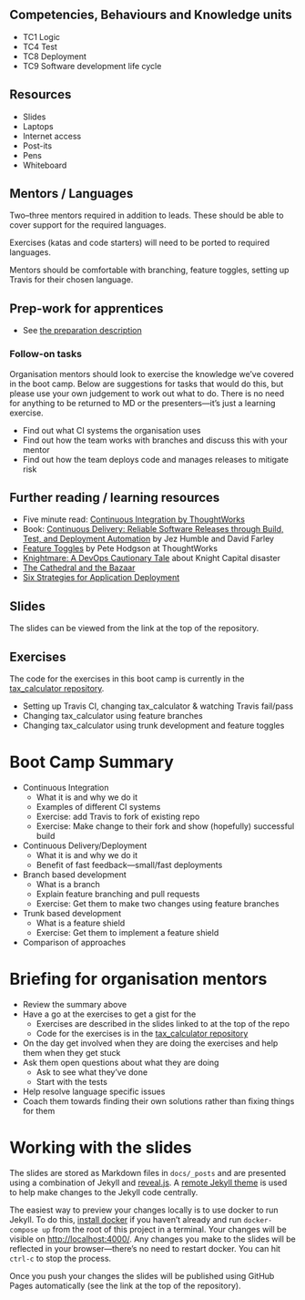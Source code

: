 <!--- ORGANISER THINGS TO CONSIDER 
- Which technical competencies, behaviours and knowledge module topics does the bootcamp cover/meet
- Structuring retros so that they can inform thinking for individual's personal learning records (off the job training record tab in their learning logs)
- Introducing some sort of test or quiz on basic concept learning points from the bootcamp to validate that they have taken stuff in, and provide organisation mentors with results to help them focus follow ups
--->

## Competencies, Behaviours and Knowledge units

* TC1 Logic
* TC4 Test
* TC8 Deployment
* TC9 Software development life cycle

## Resources 

* Slides
* Laptops
* Internet access
* Post-its
* Pens
* Whiteboard

## Mentors / Languages
 
Two–three mentors required in addition to leads. These should be able to cover support for the required languages.

Exercises (katas and code starters) will need to be ported to required languages.

Mentors should be comfortable with branching, feature toggles, setting up Travis for their chosen language.

## Prep-work for apprentices

* See [the preparation description](https://github.com/MCR-Digital/tax_calculator/#preparation)

### Follow-on tasks

Organisation mentors should look to exercise the knowledge we’ve covered in the boot camp. Below are suggestions for tasks that would do this, but please use your own judgement to work out what to do. There is no need for anything to be returned to MD or the presenters—it’s just a learning exercise.

* Find out what CI systems the organisation uses
* Find out how the team works with branches and discuss this with your mentor
* Find out how the team deploys code and manages releases to mitigate risk

## Further reading / learning resources

<!--- For end of boot camp: Signposting for apprentices self study, further learning, online resources, practice etc. --->

* Five minute read: [Continuous Integration by ThoughtWorks](https://www.thoughtworks.com/continuous-integration)
* Book: [Continuous Delivery: Reliable Software Releases through Build, Test, and Deployment Automation](https://www.amazon.com/Continuous-Delivery-Deployment-Automation-Addison-Wesley-ebook/dp/B003YMNVC0) by Jez Humble and David Farley
* [Feature Toggles](https://martinfowler.com/articles/feature-toggles.html) by Pete Hodgson at ThoughtWorks
* [Knightmare: A DevOps Cautionary Tale](https://dougseven.com/2014/04/17/knightmare-a-devops-cautionary-tale/) about Knight Capital disaster
* [The Cathedral and the Bazaar](http://www.catb.org/~esr/writings/cathedral-bazaar/cathedral-bazaar/)
* [Six Strategies for Application Deployment](https://thenewstack.io/deployment-strategies/)

## Slides

The slides can be viewed from the link at the top of the repository.

## Exercises

The code for the exercises in this boot camp is currently in the [tax_calculator repository](https://github.com/MCR-Digital/tax_calculator).

* Setting up Travis CI, changing tax_calculator & watching Travis fail/pass
* Changing tax_calculator using feature branches
* Changing tax_calculator using trunk development and feature toggles

# Boot Camp Summary

* Continuous Integration
  * What it is and why we do it
  * Examples of different CI systems
  * Exercise: add Travis to fork of existing repo
  * Exercise: Make change to their fork and show (hopefully) successful build
* Continuous Delivery/Deployment
  * What it is and why we do it
  * Benefit of fast feedback—small/fast deployments
* Branch based development
  * What is a branch
  * Explain feature branching and pull requests
  * Exercise: Get them to make two changes using feature branches
* Trunk based development
  * What is a feature shield
  * Exercise: Get them to implement a feature shield
* Comparison of approaches

# Briefing for organisation mentors

* Review the summary above
* Have a go at the exercises to get a gist for the
    * Exercises are described in the slides linked to at the top of the repo
    * Code for the exercises is in the [tax_calculator repository](https://github.com/MCR-Digital/tax_calculator)
* On the day get involved when they are doing the exercises and help them when they get stuck
* Ask them open questions about what they are doing
  * Ask to see what they’ve done
  * Start with the tests
* Help resolve language specific issues
* Coach them towards finding their own solutions rather than fixing things for them

# Working with the slides

The slides are stored as Markdown files in `docs/_posts` and are presented using a combination of Jekyll and [reveal.js](https://revealjs.com/#/). A [remote Jekyll theme](https://github.com/autotraderuk/jekyll-revealjs) is used to help make changes to the Jekyll code centrally.

The easiest way to preview your changes locally is to use docker to run Jekyll. To do this, [install docker](https://www.docker.com/get-started) if you haven’t already and run `docker-compose up` from the root of this project in a terminal. Your changes will be visible on <http://localhost:4000/>. Any changes you make to the slides will be reflected in your browser—there’s no need to restart docker. You can hit `ctrl-c` to stop the process.

Once you push your changes the slides will be published using GitHub Pages automatically (see the link at the top of the repository).
